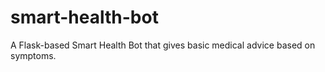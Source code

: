 # smart-health-bot
A Flask-based Smart Health Bot that gives basic medical advice based on symptoms.
